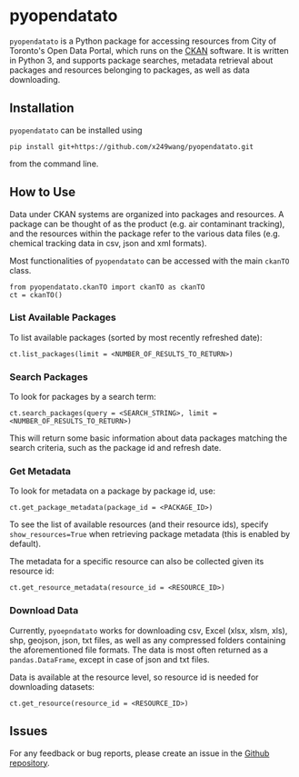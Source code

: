 # pyopendatato

`pyopendatato` is a Python package for accessing resources from City of Toronto's Open Data Portal, which runs on the [CKAN](https://ckan.org/) software. It is written in Python 3, and supports package searches, metadata retrieval about packages and resources belonging to packages, as well as data downloading.

## Installation

`pyopendatato` can be installed using

```
pip install git+https://github.com/x249wang/pyopendatato.git
```

from the command line.

## How to Use

Data under CKAN systems are organized into packages and resources. A package can be thought of as the product (e.g. air contaminant tracking), and the resources within the package refer to the various data files (e.g. chemical tracking data in csv, json and xml formats).

Most functionalities of `pyopendatato` can be accessed with the main `ckanTO` class.

```
from pyopendatato.ckanTO import ckanTO as ckanTO
ct = ckanTO()
```

### List Available Packages

To list available packages (sorted by most recently refreshed date):

```
ct.list_packages(limit = <NUMBER_OF_RESULTS_TO_RETURN>)
```

### Search Packages

To look for packages by a search term:

```
ct.search_packages(query = <SEARCH_STRING>, limit = <NUMBER_OF_RESULTS_TO_RETURN>)
```

This will return some basic information about data packages matching the search criteria, such as the package id and refresh date.


### Get Metadata

To look for metadata on a package by package id, use:

```
ct.get_package_metadata(package_id = <PACKAGE_ID>)
```

To see the list of available resources (and their resource ids), specify `show_resources=True` when retrieving package metadata (this is enabled by default).

The metadata for a specific resource can also be collected given its resource id:

```
ct.get_resource_metadata(resource_id = <RESOURCE_ID>)
```

### Download Data

Currently, `pyoepndatato` works for downloading csv, Excel (xlsx, xlsm, xls), shp, geojson, json, txt files, as well as any compressed folders containing the aforementioned file formats. The data is most often returned as a `pandas.DataFrame`, except in case of json and txt files.

Data is available at the resource level, so resource id is needed for downloading datasets:

```
ct.get_resource(resource_id = <RESOURCE_ID>)
```

## Issues

For any feedback or bug reports, please create an issue in the [Github repository](https://github.com/x249wang/pyopendatato).
